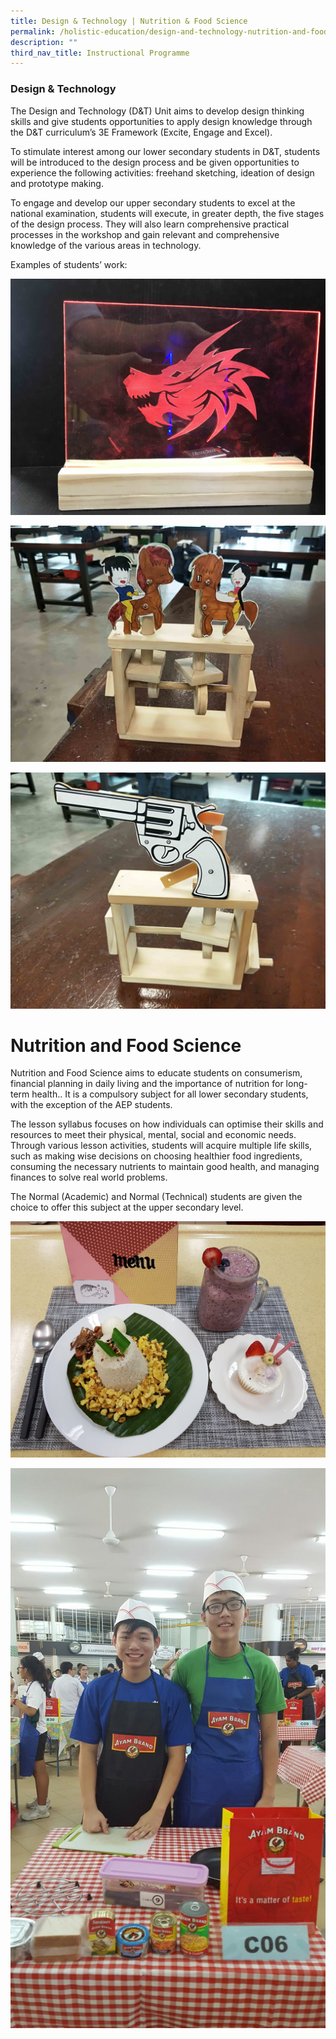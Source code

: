 ```yaml
---
title: Design & Technology | Nutrition & Food Science
permalink: /holistic-education/design-and-technology-nutrition-and-food-science/
description: ""
third_nav_title: Instructional Programme
---
```

### Design & Technology
  
The Design and Technology (D&T) Unit aims to develop design thinking skills and give students opportunities to apply design knowledge through the D&T curriculum’s 3E Framework (Excite, Engage and Excel).  
  
To stimulate interest among our lower secondary students in D&T, students will be introduced to the design process and be given opportunities to experience the following activities: freehand sketching, ideation of design and prototype making.  
  
To engage and develop our upper secondary students to excel at the national examination, students will execute, in greater depth, the five stages of the design process. They will also learn comprehensive practical processes in the workshop and gain relevant and comprehensive knowledge of the various areas in technology.  
  
Examples of students’ work:  
  
![](/images/DNT%201.jpeg) 

![](/images/DNT%202.jpeg)

![](/images/DNT%203.jpeg)

# Nutrition and Food Science

  
Nutrition and Food Science aims to educate students on consumerism, financial planning in daily living and the importance of nutrition for long-term health.. It is a compulsory subject for all lower secondary students, with the exception of the AEP students.  
  
The lesson syllabus focuses on how individuals can optimise their skills and resources to meet their physical, mental, social and economic needs. Through various lesson activities, students will acquire multiple life skills, such as making wise decisions on choosing healthier food ingredients, consuming the necessary nutrients to maintain good health, and managing finances to solve real world problems.  
  
The Normal (Academic) and Normal (Technical) students are given the choice to offer this subject at the upper secondary level.  
  

![](/images/FS%201.jpeg)

![](/images/FS%202.jpeg)
